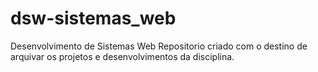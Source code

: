 # dsw-sistemas_web
Desenvolvimento de Sistemas Web 
Repositorio criado com o destino de arquivar os projetos e desenvolvimentos da disciplina.
